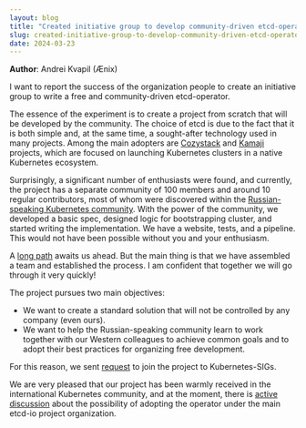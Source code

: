 ```yaml
---
layout: blog
title: "Created initiative group to develop community-driven etcd-operator"
slug: created-initiative-group-to-develop-community-driven-etcd-operator
date: 2024-03-23
---
```


**Author**: Andrei Kvapil (Ænix)

I want to report the success of the organization people to create an initiative group to write a free and community-driven etcd-operator.

The essence of the experiment is to create a project from scratch that will be developed by the community. The choice of etcd is due to the fact that it is both simple and, at the same time, a sought-after technology used in many projects. Among the main adopters are [Cozystack](https://cozystack.io/) and [Kamaji](https://kamaji.clastix.io/) projects, which are focused on launching Kubernetes clusters in a native Kubernetes ecosystem.

Surprisingly, a significant number of enthusiasts were found, and currently, the project has a separate community of 100 members and around 10 regular contributors, most of whom were discovered within the [Russian-speaking Kubernetes community](https://t.me/kubernetes_ru). With the power of the community, we developed a basic spec, designed logic for bootstrapping cluster, and started writing the implementation. We have a website, tests, and a pipeline. This would not have been possible without you and your enthusiasm.

A [long path](https://github.com/orgs/aenix-io/projects/1) awaits us ahead. But the main thing is that we have assembled a team and established the process. I am confident that together we will go through it very quickly!

The project pursues two main objectives:

- We want to create a standard solution that will not be controlled by any company (even ours).
- We want to help the Russian-speaking community learn to work together with our Western colleagues to achieve common goals and to adopt their best practices for organizing free development.

For this reason, we sent [request](https://github.com/kubernetes/community/pull/7796) to join the project to Kubernetes-SIGs.

We are very pleased that our project has been warmly received in the international Kubernetes community, and at the moment, there is [active discussion](https://kubernetes.slack.com/archives/C3HD8ARJ5/p1711138820558879) about the possibility of adopting the operator under the main etcd-io project organization.
